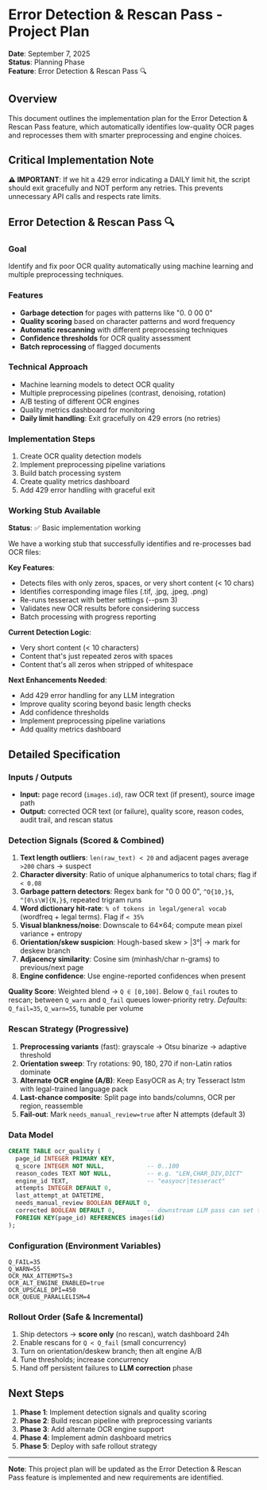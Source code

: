# Error Detection & Rescan Pass - Project Plan

**Date**: September 7, 2025  
**Status**: Planning Phase  
**Feature**: Error Detection & Rescan Pass 🔍

## Overview

This document outlines the implementation plan for the Error Detection & Rescan Pass feature, which automatically identifies low-quality OCR pages and reprocesses them with smarter preprocessing and engine choices.

## Critical Implementation Note

**⚠️ IMPORTANT**: If we hit a 429 error indicating a DAILY limit hit, the script should exit gracefully and NOT perform any retries. This prevents unnecessary API calls and respects rate limits.

## Error Detection & Rescan Pass 🔍

### Goal
Identify and fix poor OCR quality automatically using machine learning and multiple preprocessing techniques.

### Features
- **Garbage detection** for pages with patterns like "0. 0 00 0"
- **Quality scoring** based on character patterns and word frequency
- **Automatic rescanning** with different preprocessing techniques
- **Confidence thresholds** for OCR quality assessment
- **Batch reprocessing** of flagged documents

### Technical Approach
- Machine learning models to detect OCR quality
- Multiple preprocessing pipelines (contrast, denoising, rotation)
- A/B testing of different OCR engines
- Quality metrics dashboard for monitoring
- **Daily limit handling**: Exit gracefully on 429 errors (no retries)

### Implementation Steps
1. Create OCR quality detection models
2. Implement preprocessing pipeline variations
3. Build batch processing system
4. Create quality metrics dashboard
5. Add 429 error handling with graceful exit

### Working Stub Available
**Status**: ✅ Basic implementation working

We have a working stub that successfully identifies and re-processes bad OCR files:

**Key Features**:
- Detects files with only zeros, spaces, or very short content (< 10 chars)
- Identifies corresponding image files (.tif, .jpg, .jpeg, .png)
- Re-runs tesseract with better settings (--psm 3)
- Validates new OCR results before considering success
- Batch processing with progress reporting

**Current Detection Logic**:
- Very short content (< 10 characters)
- Content that's just repeated zeros with spaces
- Content that's all zeros when stripped of whitespace

**Next Enhancements Needed**:
- Add 429 error handling for any LLM integration
- Improve quality scoring beyond basic length checks
- Add confidence thresholds
- Implement preprocessing pipeline variations
- Add quality metrics dashboard

## Detailed Specification

### Inputs / Outputs
* **Input:** page record (`images.id`), raw OCR text (if present), source image path
* **Output:** corrected OCR text (or failure), quality score, reason codes, audit trail, and rescan status

### Detection Signals (Scored & Combined)
1. **Text length outliers**: `len(raw_text) < 20` and adjacent pages average `>200` chars → suspect
2. **Character diversity**: Ratio of unique alphanumerics to total chars; flag if `< 0.08`
3. **Garbage pattern detectors**: Regex bank for "0 0 00 0", `^O{10,}$`, `^[0\s\W]{N,}$`, repeated trigram runs
4. **Word dictionary hit-rate**: `% of tokens in legal/general vocab` (wordfreq + legal terms). Flag if `< 35%`
5. **Visual blankness/noise**: Downscale to 64×64; compute mean pixel variance + entropy
6. **Orientation/skew suspicion**: Hough-based skew > |3°| → mark for deskew branch
7. **Adjacency similarity**: Cosine sim (minhash/char n-grams) to previous/next page
8. **Engine confidence**: Use engine-reported confidences when present

**Quality Score**: Weighted blend → `Q ∈ [0,100]`. Below `Q_fail` routes to rescan; between `Q_warn` and `Q_fail` queues lower-priority retry.
*Defaults*: `Q_fail=35`, `Q_warn=55`, tunable per volume

### Rescan Strategy (Progressive)
1. **Preprocessing variants** (fast): grayscale → Otsu binarize → adaptive threshold
2. **Orientation sweep**: Try rotations: 90, 180, 270 if non-Latin ratios dominate
3. **Alternate OCR engine (A/B)**: Keep EasyOCR as A; try Tesseract lstm with legal-trained language pack
4. **Last-chance composite**: Split page into bands/columns, OCR per region, reassemble
5. **Fail-out**: Mark `needs_manual_review=true` after N attempts (default 3)

### Data Model
```sql
CREATE TABLE ocr_quality (
  page_id INTEGER PRIMARY KEY,
  q_score INTEGER NOT NULL,            -- 0..100
  reason_codes TEXT NOT NULL,          -- e.g. "LEN,CHAR_DIV,DICT"
  engine_id TEXT,                      -- "easyocr|tesseract"
  attempts INTEGER DEFAULT 0,
  last_attempt_at DATETIME,
  needs_manual_review BOOLEAN DEFAULT 0,
  corrected BOOLEAN DEFAULT 0,         -- downstream LLM pass can set true
  FOREIGN KEY(page_id) REFERENCES images(id)
);
```

### Configuration (Environment Variables)
```
Q_FAIL=35
Q_WARN=55
OCR_MAX_ATTEMPTS=3
OCR_ALT_ENGINE_ENABLED=true
OCR_UPSCALE_DPI=450
OCR_QUEUE_PARALLELISM=4
```

### Rollout Order (Safe & Incremental)
1. Ship detectors → **score only** (no rescan), watch dashboard 24h
2. Enable rescans for `Q < Q_fail` (small concurrency)
3. Turn on orientation/deskew branch; then alt engine A/B
4. Tune thresholds; increase concurrency
5. Hand off persistent failures to **LLM correction** phase

## Next Steps

1. **Phase 1**: Implement detection signals and quality scoring
2. **Phase 2**: Build rescan pipeline with preprocessing variants
3. **Phase 3**: Add alternate OCR engine support
4. **Phase 4**: Implement admin dashboard metrics
5. **Phase 5**: Deploy with safe rollout strategy

---

**Note**: This project plan will be updated as the Error Detection & Rescan Pass feature is implemented and new requirements are identified.
